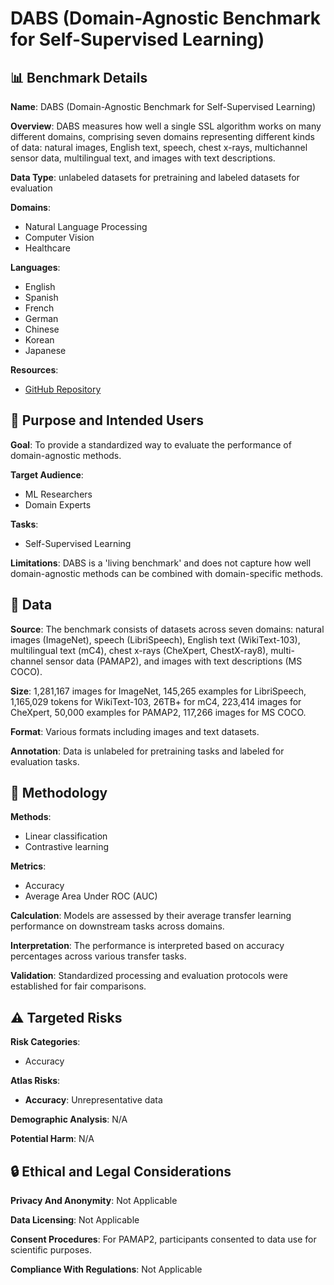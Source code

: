 # DABS (Domain-Agnostic Benchmark for Self-Supervised Learning)

## 📊 Benchmark Details

**Name**: DABS (Domain-Agnostic Benchmark for Self-Supervised Learning)

**Overview**: DABS measures how well a single SSL algorithm works on many different domains, comprising seven domains representing different kinds of data: natural images, English text, speech, chest x-rays, multichannel sensor data, multilingual text, and images with text descriptions.

**Data Type**: unlabeled datasets for pretraining and labeled datasets for evaluation

**Domains**:
- Natural Language Processing
- Computer Vision
- Healthcare

**Languages**:
- English
- Spanish
- French
- German
- Chinese
- Korean
- Japanese

**Resources**:
- [GitHub Repository](https://github.com/alextamkin/dabs)

## 🎯 Purpose and Intended Users

**Goal**: To provide a standardized way to evaluate the performance of domain-agnostic methods.

**Target Audience**:
- ML Researchers
- Domain Experts

**Tasks**:
- Self-Supervised Learning

**Limitations**: DABS is a 'living benchmark' and does not capture how well domain-agnostic methods can be combined with domain-specific methods.

## 💾 Data

**Source**: The benchmark consists of datasets across seven domains: natural images (ImageNet), speech (LibriSpeech), English text (WikiText-103), multilingual text (mC4), chest x-rays (CheXpert, ChestX-ray8), multi-channel sensor data (PAMAP2), and images with text descriptions (MS COCO).

**Size**: 1,281,167 images for ImageNet, 145,265 examples for LibriSpeech, 1,165,029 tokens for WikiText-103, 26TB+ for mC4, 223,414 images for CheXpert, 50,000 examples for PAMAP2, 117,266 images for MS COCO.

**Format**: Various formats including images and text datasets.

**Annotation**: Data is unlabeled for pretraining tasks and labeled for evaluation tasks.

## 🔬 Methodology

**Methods**:
- Linear classification
- Contrastive learning

**Metrics**:
- Accuracy
- Average Area Under ROC (AUC)

**Calculation**: Models are assessed by their average transfer learning performance on downstream tasks across domains.

**Interpretation**: The performance is interpreted based on accuracy percentages across various transfer tasks.

**Validation**: Standardized processing and evaluation protocols were established for fair comparisons.

## ⚠️ Targeted Risks

**Risk Categories**:
- Accuracy

**Atlas Risks**:
- **Accuracy**: Unrepresentative data

**Demographic Analysis**: N/A

**Potential Harm**: N/A

## 🔒 Ethical and Legal Considerations

**Privacy And Anonymity**: Not Applicable

**Data Licensing**: Not Applicable

**Consent Procedures**: For PAMAP2, participants consented to data use for scientific purposes.

**Compliance With Regulations**: Not Applicable
